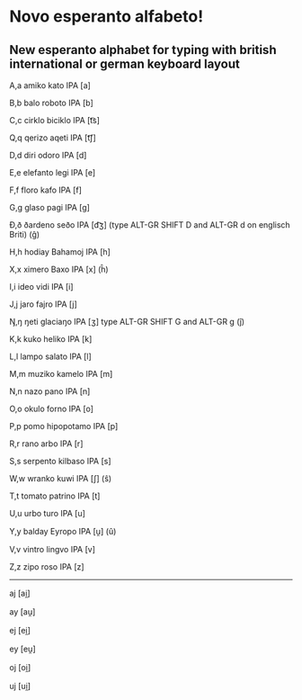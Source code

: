 # Novo esperanto alfabeto! 
## New esperanto alphabet for typing with british international or german keyboard layout

A,a amiko	kato IPA [a]

B,b balo roboto IPA [b]

C,c cirklo biciklo IPA [t͡s]

Q,q qerizo aqeti IPA [t͡ʃ]

D,d diri odoro IPA [d]

E,e elefanto legi IPA [e]

F,f floro kafo IPA [f]

G,g glaso pagi IPA [g]

Ð,ð ðardeno seðo IPA [d͡ʒ] (type ALT-GR SHIFT D and ALT-GR d on englisch Briti)	  (ĝ)

H,h hodiay Bahamoj IPA [h]

X,x ximero Baxo IPA [x]   (ĥ)

I,i ideo vidi IPA [i]

J,j jaro fajro IPA [j]

Ŋ,ŋ ŋeti glaciaŋo IPA [ʒ] type ALT-GR SHIFT G and ALT-GR g   (ĵ)

K,k kuko heliko IPA [k]

L,l lampo salato IPA [l]

M,m muziko kamelo IPA [m]

N,n nazo pano IPA [n]

O,o okulo forno IPA [o]

P,p pomo hipopotamo IPA [p]

R,r rano arbo IPA [r]

S,s serpento kilbaso IPA [s]

W,w wranko kuwi IPA [ʃ]    (ŝ)

T,t tomato patrino IPA [t]

U,u urbo turo IPA [u]

Y,y balday Eyropo IPA [u̯]    (û)

V,v vintro lingvo IPA [v]

Z,z zipo roso IPA [z]


----------

aj	[ai̯]

ay	[au̯]

ej	[ei̯]

ey	[eu̯]

oj	[oi̯]

uj	[ui̯]
